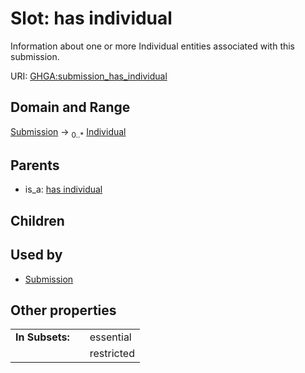
# Slot: has individual


Information about one or more Individual entities associated with this submission.

URI: [GHGA:submission_has_individual](https://w3id.org/GHGA/submission_has_individual)


## Domain and Range

[Submission](Submission.md) &#8594;  <sub>0..\*</sub> [Individual](Individual.md)

## Parents

 *  is_a: [has individual](has_individual.md)

## Children


## Used by

 * [Submission](Submission.md)

## Other properties

|  |  |  |
| --- | --- | --- |
| **In Subsets:** | | essential |
|  | | restricted |

